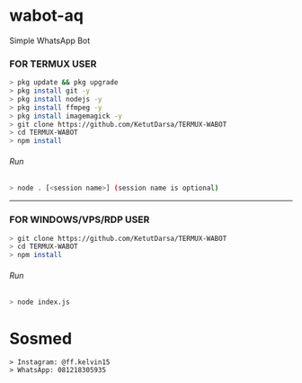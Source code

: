 # wabot-aq
Simple WhatsApp Bot

### FOR TERMUX USER
```bash
> pkg update && pkg upgrade
> pkg install git -y
> pkg install nodejs -y
> pkg install ffmpeg -y
> pkg install imagemagick -y
> git clone https://github.com/KetutDarsa/TERMUX-WABOT
> cd TERMUX-WABOT
> npm install
```
###### Run
```bash
> node . [<session name>] (session name is optional)
```

---------

### FOR WINDOWS/VPS/RDP USER
```bash
> git clone https://github.com/KetutDarsa/TERMUX-WABOT
> cd TERMUX-WABOT
> npm install
```
###### Run
```bash
> node index.js
```

# Sosmed
```Thanks @Nurotomo
> Instagram: @ff.kelvin15
> WhatsApp: 081218305935
```
